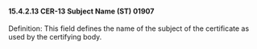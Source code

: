#### 15.4.2.13 CER-13 Subject Name (ST) 01907

Definition: This field defines the name of the subject of the certificate as used by the certifying body.
